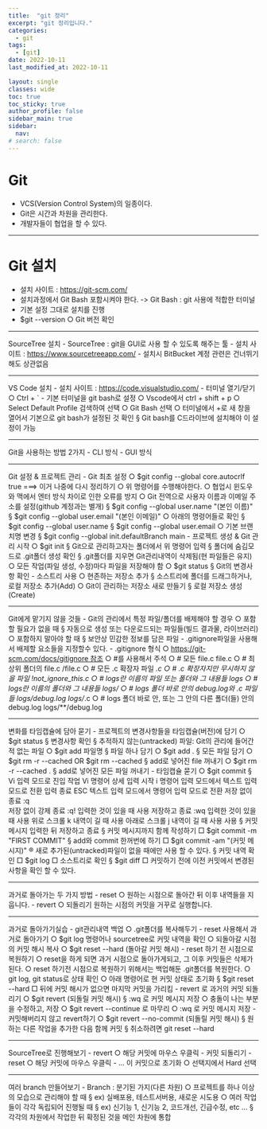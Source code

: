 ```yaml
---
title:  "git 정리"
excerpt: "git 정리입니다."
categories:
  - git
tags:
  - [git]
date: 2022-10-11
last_modified_at: 2022-10-11

layout: single
classes: wide
toc: true
toc_sticky: true
author_profile: false
sidebar_main: true
sidebar:
  nav:
# search: false
---
```


# Git
- VCS(Version Control System)의 일종이다.
- Git은 시간과 차원을 관리한다.
- 개발자들이 협업을 할 수 있다.

---

# Git 설치
- 설치 사이트 : https://git-scm.com/
- 설치과정에서 Git Bash 포함시켜야 한다. -> Git Bash : git 사용에 적합한 터미널
- 기본 설정 그대로 설치를 진행
- $git --version 
		○ Git 버전 확인

---

SourceTree 설치
	- SourceTree : git을 GUI로 사용 할 수 있도록 해주는 툴
	- 설치 사이트 : https://www.sourcetreeapp.com/
	- 설치시 BitBucket 계정 관련은 건너뛰기 해도 상관없음

---

VS Code 설치
	- 설치 사이트 : https://code.visualstudio.com/
	- 터미널 열기/닫기
		○ Ctrl + `
	- 기본 터미널을 git bash로 설정
		○ Vscode에서 ctrl + shift + p
		○ Select Default Profile 검색하여 선택
		○ Git Bash 선택
		○ 터미널에서 +로 새 창을 열어서 기본으로 git bash가 설정된 것 확인
			§ Git bash를 C드라이브에 설치해야 이 설정이 가능

---

Git을 사용하는 방법 2가지
	- CLI 방식
	- GUI 방식

---

Git 설정 & 프로젝트 관리
	- Git 최초 설정
		○ $git config --global core.autocrlf true    ===> 이거 나중에 다시 정리하기
			○ 위 명령어를 수행해야한다.
			○ 협업시 윈도우와 맥에서 엔터 방식 차이로 인한 오류를 방지
		○ Git 전역으로 사용자 이름과 이메일 주소를 설정(github 계정과는 별개)
			§ $git config --global user.name "(본인 이름)"
			§ $git config --global user.email "(본인 이메일)"
		○ 아래의 명령어들로 확인
			§ $git config --global user.name
			§ $git config --global user.email
		○ 기본 브랜치명 변경
			§ $git config --global init.defaultBranch main
	- 프로젝트 생성 & Git 관리 시작
		○ $git init
			§ Git으로 관리하고자는 폴더에서 위 명령어 입력
			§ 폴더에 숨김모드로 .git폴더 생성 확인
			§ .git폴더를 지우면 Git관리내역이 삭제됨(현 파일들은 유지)
		○ 모든 작업(파일 생성, 수정)마다 파일을 저장해야 함
		○ $git status
			§ Git의 변경사항 확인
	- 소스트리 사용
		○ 현존하는 저장소 추가
			§ 소스트리에 폴더를 드래그하거나, 로컬 저장소 추가(Add)
		○ Git이 관리하는 저장소 새로 만들기
			§ 로컬 저장소 생성(Create)

---

Git에게 맡기지 않을 것들
	- Git의 관리에서 특정 파일/폴더를 배제해야 할 경우
		○ 포함할 필요가 없을 때
			§ 자동으로 생성 또는 다운로드되는 파일들(빌드 결과물, 라이브러리)
		○ 포함하지 말아야 할 때
			§ 보안상 민감한 정보를 담은 파일
	- .gitignore파일을 사용해서 배제할 요소들을 지정할수 있다.
	- .gitignore 형식
		○ https://git-scm.com/docs/gitignore 참조
		○ #를 사용해서 주석 
		○ # 모든 file.c 
		file.c 
		○ # 최상위 폴더의 file.c 
		/file.c 
		○ # 모든 .c 확장자 파일 
		*.c 
		○ # .c 확장자지만 무시하지 않을 파일 
		!not_ignore_this.c 
		○ # logs란 이름의 파일 또는 폴더와 그 내용들 
		logs 
		○ # logs란 이름의 폴더와 그 내용들 
		logs/ 
		○ # logs 폴더 바로 안의 debug.log와 .c 파일들 
		logs/debug.log 
		logs/*.c 
		○ # logs 폴더 바로 안, 또는 그 안의 다른 폴더(들) 안의 debug.log 
		logs/**/debug.log
		
---

변화를 타임캡슐에 담아 묻기
	- 프로젝트의 변경사항들을 타임캡슐(버전)에 담기
		○ $git status
			§ 변경사항 확인
			§ 추적하지 않는(untracked) 파일: Git의 관리에 들어간 적 없는 파일
		○ $git add 파일명
			§ 파일 하나 담기
		○ $git add .
			§ 모든 파일 담기
		○ $git rm -r --cached <file> OR $git rm --cached <file>
			§ add로 넣어진 file 꺼내기
		○ $git rm -r --cached .
			§ add로 넣어진 모든 파일 꺼내기
	- 타임캡슐 묻기
		○ $git commit
			§ Vi 입력 모드로 진입
				작업	Vi 명령어	상세
				입력 시작	i	명령어 입력 모드에서 텍스트 입력 모드로 전환
				입력 종료	ESC	텍스트 입력 모드에서 명령어 입력 모드로 전환
				저장 없이 종료	:q	
				저장 없이 강제 종료	:q!	입력한 것이 있을 때 사용
				저장하고 종료	:wq	입력한 것이 있을때 사용
				위로 스크롤	k	내역이 길 때 사용
				아래로 스크롤	j	내역이 길 때 사용 사용
			§ 커밋 메시지 입력한 뒤 저장하고 종료
			§ 커밋 메시지까지 함께 작성하기
				□ $git commit -m "FIRST COMMIT"
			§ add와 commit 한꺼번에 하기
				□ $git commit -am "(커밋 메시지)"
					® 새로 추가된(untracked)파일이 없을 때에만 사용 할 수 있다.
			§ 커밋 내역 확인
				□ $git log
				□ 소스트리로 확인
			§ $git diff
				□ 커밋하기 전에 이전 커밋에서 변경된 사항을 확인 할 수 있다.

---

과거로 돌아가는 두 가지 방법
	- reset
		○ 원하는 시점으로 돌아간 뒤 이후 내역들을 지웁니다.
	- revert
		○ 되돌리기 원하는 시점의 커밋을 거꾸로 실행합니다.

---

과거로 돌아가기실습
	- git관리내역 백업
		○ .git폴더를 복사해두기
	- reset 사용해서 과거로 돌아가기
		○ $git log 명령어나 sourcetree로 커밋 내역을 확인
		○ 되돌아갈 시점의 커밋 해시 복사
		○ $git reset --hard (돌아갈 커밋 해시)
	- reset 하기 전 시점으로 복원하기
		○ reset을 하게 되면 과거 시점으로 돌아가게되고, 그 이후 커밋들은 삭제가 된다.
		○ reset 하기전 시점으로 복원하기 위해서는 백업해둔 .git폴더를 복원한다.
		○ git log, git status로 상태 확인
		○ 아래 명령어로 현 커밋 상태로 초기화
			§ $git reset --hard
				□ 뒤에 커밋 해시가 없으면 마지막 커밋을 가리킴
	- revert 로 과거의 커밋 되돌리기
		○ $git revert (되돌릴 커밋 해시)
			§ :wq 로 커밋 메시지 저장
		○ 충돌이 나는 부분을 수정하고, 저장
		○ $git revert --continue 로 마무리
		○ :wq 로 커밋 메시지 저장
	- 커밋해버리지 않고 revert하기
		○ $git revert --no-commit (되돌릴 커밋 해시)
			§ 원하는 다른 작업을 추가한 다음 함께 커밋
			§ 취소하려면 git reset --hard

---

SourceTree로 진행해보기
	- revert
		○ 해당 커밋에 마우스 우클릭 - 커밋 되돌리기
	- reset
		○ 해당 커밋에 마우스 우클릭 - … 이 커밋으로 초기화
		○ 선택지에서 Hard 선택

---

여러 branch 만들어보기
	- Branch : 분기된 가지(다른 차원)
		○ 프로젝트를 하나 이상의 모습으로 관리해야 할 때
			§ ex) 실배포용, 테스트서버용, 새로운 시도용
		○ 여러 작업들이 각각 독립되어 진행될 때
			§ ex) 신기능 1, 신기능 2, 코드개선, 긴급수정, etc …
			§ 각각의 차원에서 작업한 뒤 확정된 것을 메인 차원에 통합
	
	
	

		
		
		
			
			
		

	
	
	
	
	
	
